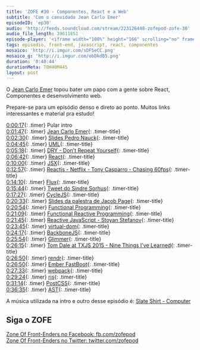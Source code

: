 ```yaml
---
title: 'ZOFE #30 - Componentes, React e a Web'
subtitle: 'Com o convidado Jean Carlo Emer'
episodeID: 'ep30'
audio: 'http://feeds.soundcloud.com/stream/223126448-zofepod-zofe-30'
audio_file_length: 39611851
episode-player: '<iframe width="100%" height="166" scrolling="no" frameborder="no" src="https://w.soundcloud.com/player/?url=https%3A//api.soundcloud.com/tracks/223126448&amp;color=ff5500&amp;auto_play=false&amp;hide_related=false&amp;show_comments=true&amp;show_user=true&amp;show_reposts=false"></iframe>'
tags: episodio, front-end, javascript, react, componentes
mosaico: 'http://i.imgur.com/sDF5eCC.png'
mosaico_g: 'http://i.imgur.com/obDkdB5.png'
duration: '0:40:44'
durationMeta: T0H40M44S
layout: post
---
```



O [Jean Carlo Emer](http://twitter.com/jcemer) topou bater um papo com a gente sobre React, Componentes e desenvolvimento web.
<!-- excerpt -->

Prepare-se para um episódio denso e direto ao ponto. Muitos links interessantes e material pra estudo!

[0:00:17](#t=0:00:17){: .timer} Pular intro<br>
[0:01:47](#t=0:01:47){: .timer} [Jean Carlo Emer](http://jcemer.com){: .timer-title}<br>
[0:02:30](#t=0:02:30){: .timer} [Slides Pedro Nauck](https://speakerdeck.com/pedronauck/reactjs-keep-simple-everything-can-be-a-component){: .timer-title}<br>
[0:04:45](#t=0:04:45){: .timer} [UML](https://en.wikipedia.org/wiki/Component_%28UML%29){: .timer-title}<br>
[0:05:18](#t=0:05:18){: .timer} [DRY - Don't Repeat Yourself](https://en.wikipedia.org/wiki/Don%27t_repeat_yourself){: .timer-title}<br>
[0:06:42](#t=0:06:42){: .timer} [React](https://facebook.github.io/react/){: .timer-title}<br>
[0:10:00](#t=0:10:00){: .timer} [JSX](https://facebook.github.io/jsx/){: .timer-title}<br>
[0:12:57](#t=0:12:57){: .timer} [Reactjs - Netflix - Tony Casparro - Chasing 60fps](https://www.youtube.com/watch?v=g01dGsKbXOk){: .timer-title}<br>
[0:14:10](#t=0:14:10){: .timer} [Flux](https://facebook.github.io/flux/){: .timer-title}<br>
[0:15:44](#t=0:15:44){: .timer} [Tweet do Sindre Sorhus](https://twitter.com/sindresorhus/status/639109707634835456){: .timer-title}<br>
[0:17:27](#t=0:17:27){: .timer} [CycleJS](http://cycle.js.org/){: .timer-title}<br>
[0:20:33](#t=0:20:33){: .timer} [Slides da palestra de Jacob Page](http://slides.com/jacobpage/frp#/){: .timer-title}<br>
[0:20:54](#t=0:20:54){: .timer} [Functional Programming](https://en.wikipedia.org/wiki/Functional_programming){: .timer-title}<br>
[0:21:09](#t=0:21:09){: .timer} [Functional Reactive Programming](https://en.wikipedia.org/wiki/Functional_reactive_programming){: .timer-title}<br>
[0:21:45](#t=0:21:45){: .timer} [Reactive JavaScript - Stoyan Stefanov](https://www.youtube.com/watch?v=yKptL0oxjuM){: .timer-title}<br>
[0:23:45](#t=0:23:45){: .timer} [virtual-dom](https://github.com/Matt-Esch/virtual-dom){: .timer-title}<br>
[0:24:17](#t=0:24:17){: .timer} [BackboneJS](http://backbonejs.org/){: .timer-title}<br>
[0:25:54](#t=0:25:54){: .timer} [Glimmer](https://github.com/emberjs/ember.js/pull/10501){: .timer-title}<br>
[0:26:15](#t=0:26:15){: .timer} [Tom Dale at TXJS 2015 - Nine Things I've Learned](https://www.youtube.com/watch?v=rw2MY9Q8Vsk){: .timer-title}<br>
[0:26:50](#t=0:26:50){: .timer} [rendr](https://github.com/rendrjs/rendr){: .timer-title}<br>
[0:26:50](#t=0:26:50){: .timer} [Ember FastBoot](http://emberjs.com/blog/2014/12/22/inside-fastboot-the-road-to-server-side-rendering.html){: .timer-title}<br>
[0:27:33](#t=0:27:33){: .timer} [webpack](https://webpack.github.io/){: .timer-title}<br>
[0:29:24](#t=0:29:24){: .timer} [rjs](http://requirejs.org/docs/optimization.html){: .timer-title}<br>
[0:31:14](#t=0:31:14){: .timer} [PostCSS](https://github.com/postcss/postcss){: .timer-title}<br>
[0:36:35](#t=0:36:35){: .timer} [AST](https://en.wikipedia.org/wiki/Abstract_syntax_tree){: .timer-title}<br>

A música utilizada na intro e outro desse episódio é: [Slate Shirt - Computer](http://freemusicarchive.org/music/State_Shirt/This_Is_Old/04_Computer)

## Siga o ZOFE

[Zone Of Front-Enders no Facebook: fb.com/zofepod](http://fb.com/zofepod/ "ZOFE no Facebook: fb.com/zofepod")<br>
[Zone Of Front-Enders no Twitter: twitter.com/zofepod](http://twitter.com/zofepod/ "ZOFE no Twitter")<br>
